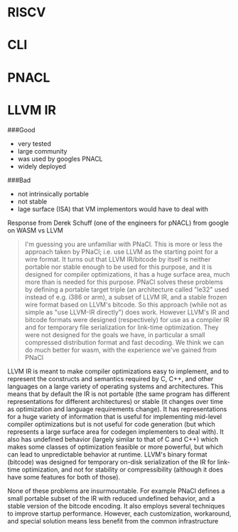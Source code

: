 # RISCV
# CLI
# PNACL
# LLVM IR
###Good
* very tested
* large community
* was used by googles PNACL
* widely deployed

###Bad
* not intrinsically portable
* not stable
* lage surface (ISA) that VM implementors would have to deal with

Response from Derek Schuff (one of the engineers for pNACL) from google on WASM vs LLVM

>I'm guessing you are unfamiliar with PNaCl. This is more or less the approach taken by PNaCl; i.e. use LLVM as the starting point for a wire format. It turns out that LLVM IR/bitcode by itself is neither portable nor stable enough to be used for this purpose, and it is designed for compiler optimizations, it has a huge surface area, much more than is needed for this purpose. PNaCl solves these problems by defining a portable target triple (an architecture called "le32" used instead of e.g. i386 or arm), a subset of LLVM IR, and a stable frozen wire format based on LLVM's bitcode. So this approach (while not as simple as "use LLVM-IR directly") does work. However LLVM's IR and bitcode formats were designed (respectively) for use as a compiler IR and for temporary file serialization for link-time optimization. They were not designed for the goals we have, in particular a small compressed distribution format and fast decoding. We think we can do much better for wasm, with the experience we've gained from PNaCl

LLVM IR is meant to make compiler optimizations easy to implement, and to represent the constructs and semantics required by C, C++, and other languages on a large variety of operating systems and architectures. This means that by default the IR is not portable (the same program has different representations for different architectures) or stable (it changes over time as optimization and language requirements change). It has representations for a huge variety of information that is useful for implementing mid-level compiler optimizations but is not useful for code generation (but which represents a large surface area for codegen implementers to deal with). It also has undefined behavior (largely similar to that of C and C++) which makes some classes of optimization feasible or more powerful, but which can lead to unpredictable behavior at runtime. LLVM's binary format (bitcode) was designed for temporary on-disk serialization of the IR for link-time optimization, and not for stability or compressibility (although it does have some features for both of those).

None of these problems are insurmountable. For example PNaCl defines a small portable subset of the IR with reduced undefined behavior, and a stable version of the bitcode encoding. It also employs several techniques to improve startup performance. However, each customization, workaround, and special solution means less benefit from the common infrastructure
